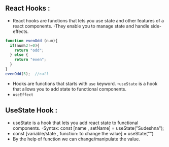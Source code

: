 ## React Hooks :

- React hooks are functions that lets you use state and other features of a react components.
-They enable you to manage state and handle side-effects. 

``` js
function evenOdd (num){
  if(num%2!=0){
    return "odd";
  } else {
    return "even";
  }
}
evenOdd(5);  //call
````

- Hooks are functions that starts with `use` keyword.
-`useState` is a hook that allows you to add state to functional components.
- `useEffect`












## UseState Hook :
- useState is a hook that lets you add react state to functional components.
-Syntax: const [name , setName] = useState("Sudeshna");
- const [variable/state , function: to change the value] = useState("")
- By the help of function we can change/manipulate the value.

